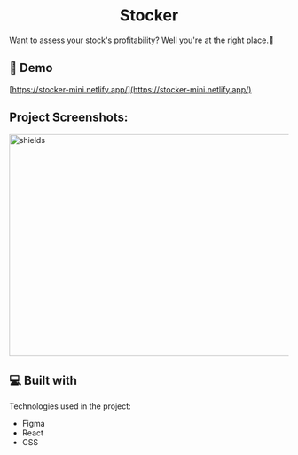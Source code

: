 <h1 align="center">Stocker</h1>

<p>Want to assess your stock's profitability? Well you're at the right place.🚀</p>

<h2>🚀 Demo</h2>

[https://stocker-mini.netlify.app/](https://stocker-mini.netlify.app/)

<h2>Project Screenshots:</h2>

<img src="https://gcdn.pbrd.co/images/8jisnpGuRKQH.png?o=1" alt="shields" width="800" height="400/">

  
  
<h2>💻 Built with</h2>

Technologies used in the project:

*   Figma
*   React
*   CSS
